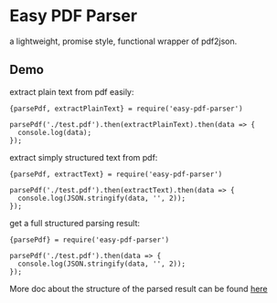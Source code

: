 Easy PDF Parser
===============

a lightweight, promise style, functional wrapper of pdf2json.

Demo
----

extract plain text from pdf easily:

```
{parsePdf, extractPlainText} = require('easy-pdf-parser')

parsePdf('./test.pdf').then(extractPlainText).then(data => {
  console.log(data);
});
```

extract simply structured text from pdf:

```
{parsePdf, extractText} = require('easy-pdf-parser')

parsePdf('./test.pdf').then(extractText).then(data => {
  console.log(JSON.stringify(data, '', 2));
});
```

get a full structured parsing result:

```
{parsePdf} = require('easy-pdf-parser')

parsePdf('./test.pdf').then(data => {
  console.log(JSON.stringify(data, '', 2));
});
```

More doc about the structure of the parsed result can be found [here](https://github.com/modesty/pdf2json#output-format-reference)

